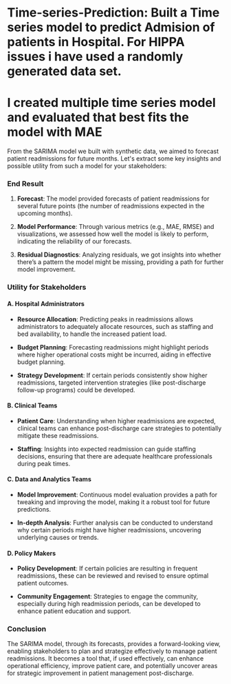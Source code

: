 # Time-series-Prediction: Built a Time series model to predict Admision of patients in Hospital. For HIPPA issues i have used a randomly generated data set.
# I created multiple time series model and evaluated that best fits the model with MAE  

From the SARIMA model we built with synthetic data, we aimed to forecast patient readmissions for future months. Let's extract some key insights and possible utility from such a model for your stakeholders:

### End Result
1. **Forecast**: The model provided forecasts of patient readmissions for several future points (the number of readmissions expected in the upcoming months). 

2. **Model Performance**: Through various metrics (e.g., MAE, RMSE) and visualizations, we assessed how well the model is likely to perform, indicating the reliability of our forecasts.

3. **Residual Diagnostics**: Analyzing residuals, we got insights into whether there’s a pattern the model might be missing, providing a path for further model improvement.

### Utility for Stakeholders

#### A. Hospital Administrators
- **Resource Allocation**: Predicting peaks in readmissions allows administrators to adequately allocate resources, such as staffing and bed availability, to handle the increased patient load.
  
- **Budget Planning**: Forecasting readmissions might highlight periods where higher operational costs might be incurred, aiding in effective budget planning.

- **Strategy Development**: If certain periods consistently show higher readmissions, targeted intervention strategies (like post-discharge follow-up programs) could be developed.

#### B. Clinical Teams
- **Patient Care**: Understanding when higher readmissions are expected, clinical teams can enhance post-discharge care strategies to potentially mitigate these readmissions.

- **Staffing**: Insights into expected readmission can guide staffing decisions, ensuring that there are adequate healthcare professionals during peak times.

#### C. Data and Analytics Teams
- **Model Improvement**: Continuous model evaluation provides a path for tweaking and improving the model, making it a robust tool for future predictions.
  
- **In-depth Analysis**: Further analysis can be conducted to understand why certain periods might have higher readmissions, uncovering underlying causes or trends.

#### D. Policy Makers
- **Policy Development**: If certain policies are resulting in frequent readmissions, these can be reviewed and revised to ensure optimal patient outcomes.

- **Community Engagement**: Strategies to engage the community, especially during high readmission periods, can be developed to enhance patient education and support.

### Conclusion
The SARIMA model, through its forecasts, provides a forward-looking view, enabling stakeholders to plan and strategize effectively to manage patient readmissions. It becomes a tool that, if used effectively, can enhance operational efficiency, improve patient care, and potentially uncover areas for strategic improvement in patient management post-discharge.



